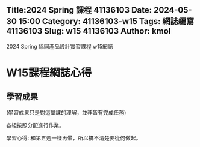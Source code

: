 Title:2024 Spring 課程 41136103 
 Date: 2024-05-30 15:00
 Category: 41136103-w15
 Tags: 網誌編寫 41136103
 Slug: w15 41136103
 Author: kmol
---

2024 Spring 協同產品設計實習課程 w15網誌

<!-- PELICAN_END_SUMMARY -->

# W15課程網誌心得

## 學習成果
(學習成果只是對這堂課的理解，並非皆有完成任務)

各組按照分配進行作業。

學習心得:
和第五週一樣再暈，所以搞不清楚要從何做起。